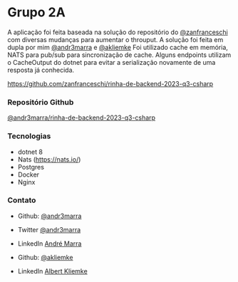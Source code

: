 # Grupo 2A

A aplicação foi feita baseada na solução do repositório do [@zanfranceschi](https://github.com/zanfranceschi) com diversas mudanças para aumentar o throuput.
A solução foi feita em dupla por mim [@andr3marra](https://github.com/andr3marra) e [@akliemke](https://github.com/andr3marra)
Foi utilizado cache em memória, NATS para pub/sub para sincronização de cache.
Alguns endpoints utilizam o CacheOutput do dotnet para evitar a serialização novamente de uma resposta já conhecida.

https://github.com/zanfranceschi/rinha-de-backend-2023-q3-csharp

### Repositório Github

[@andr3marra/rinha-de-backend-2023-q3-csharp](https://github.com/andr3marra/rinha-de-backend-2023-q3-csharp)

### Tecnologias

- dotnet 8
- Nats (https://nats.io/)
- Postgres
- Docker
- Nginx

### Contato

- Github: [@andr3marra](https://github.com/andr3marra)
- Twitter [@andr3marra](https://twitter.com/andr3marra)
- LinkedIn [André Marra](https://www.linkedin.com/in/andre-marra-lopes/)



- Github: [@akliemke](https://github.com/andr3marra)
- LinkedIn [Albert Kliemke](https://www.linkedin.com/in/albert-kliemke/)
